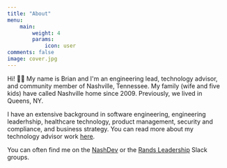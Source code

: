 ```yaml
---
title: "About"
menu:
    main:
        weight: 4
        params: 
            icon: user
comments: false
image: cover.jpg
---
```


Hi! 👋🏻 My name is Brian and I'm an engineering lead, technology advisor, and
community member of Nashville, Tennessee. My family (wife and five kids) have
called Nashville home since 2009. Previously, we lived in Queens, NY.

I have an extensive background in software engineering, engineering leaderhship,
healthcare technology, product management, security and compliance, and business
strategy. You can read more about my technology advisor work
[here](/technical-advisory).

You can often find me on the [NashDev](https://nashdev.com/) or
the [Rands
Leadership](https://randsinrepose.com/welcome-to-rands-leadership-slack/) Slack
groups.
